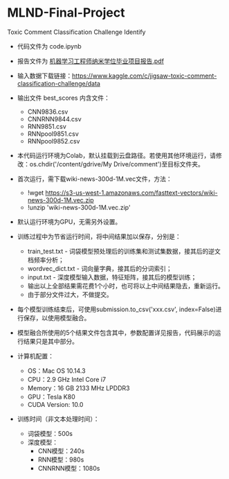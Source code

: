 # MLND-Final-Project
Toxic Comment Classification Challenge Identify
* 代码文件为 code.ipynb
* 报告文件为 [机器学习工程师纳米学位毕业项目报告.pdf](https://github.com/Zhengqi-Li/MLND-Final-Project/blob/master/%E6%9C%BA%E5%99%A8%E5%AD%A6%E4%B9%A0%E5%B7%A5%E7%A8%8B%E5%B8%88%E7%BA%B3%E7%B1%B3%E5%AD%A6%E4%BD%8D%E6%AF%95%E4%B8%9A%E9%A1%B9%E7%9B%AE%E6%8A%A5%E5%91%8A.pdf)
* 输入数据下载链接：https://www.kaggle.com/c/jigsaw-toxic-comment-classification-challenge/data
* 输出文件 best_scores 内含文件：
    * CNN9836.csv
    * CNNRNN9844.csv
    * RNN9851.csv
    * RNNpool9851.csv
    * RNNpool9852.csv

* 本代码运行环境为Colab，默认挂载到云盘路径。若使用其他环境运行，请修改：os.chdir('/content/gdrive/My Drive/comment')至目标文件夹。
* 首次运行，需下载wiki-news-300d-1M.vec文件，方法：
    * !wget https://s3-us-west-1.amazonaws.com/fasttext-vectors/wiki-news-300d-1M.vec.zip
    * !unzip 'wiki-news-300d-1M.vec.zip'
* 默认运行环境为GPU，无需另外设置。

* 训练过程中为节省运行时间，将中间结果加以保存，分别是：
    * train_test.txt - 词袋模型预处理后的训练集和测试集数据，接其后的逆文档频率分析；
    * wordvec_dict.txt - 词向量字典，接其后的分词索引；
    * input.txt - 深度模型输入数据，特征矩阵，接其后的模型训练；
    * 输出以上全部结果需花费1个小时，也可将以上中间结果隐去，重新运行。
    * 由于部分文件过大，不做提交。

* 每个模型训练结束后，可使用submission.to_csv('xxx.csv', index=False)进行保存，以使用模型融合。
* 模型融合所使用的5个结果文件包含其中，参数配置详见报告，代码展示的运行结果只是其中部分。

* 计算机配置：
    * OS：Mac OS 10.14.3
    * CPU：2.9 GHz Intel Core i7
    * Memory：16 GB 2133 MHz LPDDR3
    * GPU：Tesla K80
    * CUDA Version: 10.0 
* 训练时间（非文本处理时间）：
    * 词袋模型：500s
    * 深度模型：
        * CNN模型：240s
        * RNN模型：980s
        * CNNRNN模型：1080s
